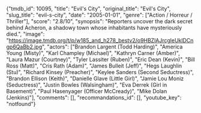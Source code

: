 {"tmdb_id": 10095, "title": "Evil's City", "original_title": "Evil's City", "slug_title": "evil-s-city", "date": "2005-01-01", "genre": ["Action / Horreur / Thriller"], "score": "2.8/10", "synopsis": "Reporters uncover the dark secret behind Acheron, a shadowy town whose inhabitants have mysteriously died.", "image": "https://image.tmdb.org/t/p/w185_and_h278_bestv2/o9HBZlAJrcgleUklDCngp6QaBb2.jpg", "actors": ["Brandon Largent (Todd Harding)", "America Young (Misty)", "Karl Champley (Michael)", "Kathryn Carner (Amber)", "Laura Mazur (Courtney)", "Tyler Lassiter (Ruben)", "Eric Dean (Kevin)", "Bill Ross (Matt)", "Cris Rath (Adam)", "James Bulleit (Jeff)", "Hegs Laughlin (Stu)", "Richard Kinsey (Preacher)", "Keylee Sanders (Second Seductress)", "Brandon Ellison (Keith)", "Danielle Glave (Little Girl)", "Jamie Lou Moniz (Seductress)", "Justin Bowles (Walsingham)", "Eva Derrek (Girl in Basement)", "Paul Hasenyager (Officer McCready)", "Mike Dolan (Jenkins)"], "comments": [], "recommandations_id": [], "youtube_key": "notfound"}